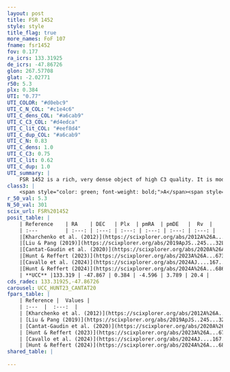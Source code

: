 ```yaml
---
layout: post
title: FSR 1452
style: style
title_flag: true
more_names: FoF 107
fname: fsr1452
fov: 0.177
ra_icrs: 133.31925
de_icrs: -47.86726
glon: 267.57708
glat: -2.02771
r50: 5.3
plx: 0.384
UTI: "0.77"
UTI_COLOR: "#d0ebc9"
UTI_C_N_COL: "#c1e4c6"
UTI_C_dens_COL: "#a6cab9"
UTI_C_C3_COL: "#d4edca"
UTI_C_lit_COL: "#eef8d4"
UTI_C_dup_COL: "#a6cab9"
UTI_C_N: 0.83
UTI_C_dens: 1.0
UTI_C_C3: 0.75
UTI_C_lit: 0.62
UTI_C_dup: 1.0
UTI_summary: |
    FSR 1452 is a rich, very dense object of high C3 quality. It is moderately studied in the literature.
class3: |
    <span style="color: green; font-weight: bold;">A</span><span style="color: #FFC300; font-weight: bold;">B</span>
r_50_val: 5.3
N_50_val: 301
scix_url: FSR%201452
posit_table: |
    | Reference    | RA    | DEC   | Plx  | pmRA  | pmDE   |  Rv  |
    | :---         | :---: | :---: | :---: | :---: | :---: | :---: |
    |[Kharchenko et al. (2012)](https://scixplorer.org/abs/2012A%26A...543A.156K) | 133.327 | -47.92 | -- | -2.74 | 10.15 | -- |
    |[Liu & Pang (2019)](https://scixplorer.org/abs/2019ApJS..245...32L) | 133.319 | -47.862 | 0.377 | -4.566 | 3.812 | -- |
    |[Cantat-Gaudin et al. (2020)](https://scixplorer.org/abs/2020A%26A...640A...1C) | 133.332 | -47.871 | 0.363 | -4.603 | 3.722 | -- |
    |[Hunt & Reffert (2023)](https://scixplorer.org/abs/2023A%26A...673A.114H) | 133.328 | -47.855 | 0.387 | -4.601 | 3.833 | 20.307 |
    |[Cavallo et al. (2024)](https://scixplorer.org/abs/2024AJ....167...12C) | 133.27 | -47.828 | 0.386 | -- | -- | -- |
    |[Hunt & Reffert (2024)](https://scixplorer.org/abs/2024A%26A...686A..42H) | 133.328 | -47.855 | 0.387 | -4.601 | 3.833 | 20.307 |
    | **UCC** |133.319 | -47.867 | 0.384 | -4.596 | 3.789 | 20.4 | 
cds_radec: 133.31925,-47.86726
carousel: UCC_HUNT23_CANTAT20
fpars_table: |
    | Reference |  Values |
    | :---  |  :---:  |
    | [Kharchenko et al. (2012)](https://scixplorer.org/abs/2012A%26A...543A.156K) | `e_bv=0.375, distance=2070, log_age=9.05` |
    | [Liu & Pang (2019)](https://scixplorer.org/abs/2019ApJS..245...32L) | `Age=0.977, Z=-2.0` |
    | [Cantat-Gaudin et al. (2020)](https://scixplorer.org/abs/2020A%26A...640A...1C) | `AVNN=1.49, DMNN=11.81, AgeNN=8.37` |
    | [Hunt & Reffert (2023)](https://scixplorer.org/abs/2023A%26A...673A.114H) | `AV50=1.982, diffAV50=2.616, MOD50=11.837, logAge50=8.215` |
    | [Cavallo et al. (2024)](https://scixplorer.org/abs/2024AJ....167...12C) | `AV50=2.33, dMod50=11.98, logAge50=8.17, [Fe/H]50=0.31` |
    | [Hunt & Reffert (2024)](https://scixplorer.org/abs/2024A%26A...686A..42H) | `MassJ=1920.11` |
shared_table: |
    
---
```

